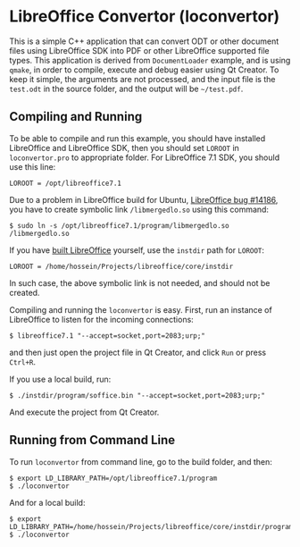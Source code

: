 # LibreOffice Convertor (loconvertor)

This is a simple C++ application that can convert ODT or other document files
using LibreOffice SDK into PDF or other LibreOffice supported file types. This
application is derived from `DocumentLoader` example, and is using `qmake`, in
order to compile, execute and debug easier using Qt Creator. To keep it simple,
the arguments are not processed, and the input file is the `test.odt` in the
source folder, and the output will be `~/test.pdf`.

## Compiling and Running

To be able to compile and run this example, you should have installed
LibreOffice and LibreOffice SDK, then you should set `LOROOT` in
`loconvertor.pro` to appropriate folder. For LibreOffice 7.1 SDK, you should
use this line:

    LOROOT = /opt/libreoffice7.1

Due to a problem in LibreOffice build for Ubuntu, 
[LibreOffice bug #14186](
https://bugs.documentfoundation.org/show_bug.cgi?id=141896), you have to create
symbolic link `/libmergedlo.so` using this command:

    $ sudo ln -s /opt/libreoffice7.1/program/libmergedlo.so /libmergedlo.so

If you have [built LibreOffice](
https://wiki.documentfoundation.org/Development/BuildingOnLinux) yourself, use
the `instdir` path for `LOROOT`:

    LOROOT = /home/hossein/Projects/libreoffice/core/instdir

In such case, the above symbolic link is not needed, and should not be created.

Compiling and running the `loconvertor` is easy. First, run an instance of
LibreOffice to listen for the incoming connections:

    $ libreoffice7.1 "--accept=socket,port=2083;urp;"
    
and then just open the project file in Qt Creator, and click `Run` or press
`Ctrl+R`.

If you use a local build, run:

    $ ./instdir/program/soffice.bin "--accept=socket,port=2083;urp;"
    
And execute the project from Qt Creator.

## Running from Command Line

To run `loconvertor` from command line, go to the build folder, and then:

    $ export LD_LIBRARY_PATH=/opt/libreoffice7.1/program
    $ ./loconvertor

And for a local build:

    $ export LD_LIBRARY_PATH=/home/hossein/Projects/libreoffice/core/instdir/program
    $ ./loconvertor
